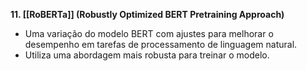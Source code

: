 **11. [[RoBERTa]] (Robustly Optimized BERT Pretraining Approach)**

* Uma variação do modelo BERT com ajustes para melhorar o desempenho em tarefas de processamento de linguagem natural.
* Utiliza uma abordagem mais robusta para treinar o modelo.